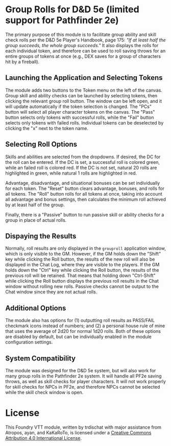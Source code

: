# Group Rolls for D&D 5e (limited support for Pathfinder 2e)
The primary purpose of this module is to facilitate group ability and skill check rolls per the D&D 5e Player's Handbook, page 175: *"If at least half the group succeeds, the whole group succeeds."*  It also displays the rolls for each individual token, and therefore can be used to roll saving throws for an entire groups of tokens at once (e.g., DEX saves for a group of characters hit by a fireball).

## Launching the Application and Selecting Tokens

The module adds two buttons to the Token menu on the left of the canvas. Group skill and ability checks can be launched by selecting tokens, then clicking the relevant group roll button. The window can be left open, and it will update automatically if the token selection is changed.  The "PCs" button will select all player character tokens on the canvas.  The "Pass" button selects only tokens with successful rolls, while the "Fail" button selects only tokens with failed rolls.  Individual tokens can be deselected by clicking the "x" next to the token name.

## Selecting Roll Options

Skills and abilities are selected from the dropdowns.  If desired, the DC for the roll can be entered.  If the DC is set, a successful roll is colored green, while an failed roll is colored red.  If the DC is not set, natural 20 rolls are highlighted in green, while natural 1 rolls are highlighted in red.

Advantage, disadvantage, and situational bonuses can be set individually for each token.  The "Reset" button clears advantage, bonuses, and rolls for all tokens.  The "Roll" button rolls for all tokens at once, taking into account all advantage and bonus settings, then calculates the minimum roll achieved by at least half of the group.

Finally, there is a "Passive" button to run passive skill or ability checks for a group in place of actual rolls.  

## Dispaying the Results

Normally, roll results are only displayed in the `grouproll` application window, which is only visible to the GM.  However, if the GM holds down the "Shift" key while clicking the Roll button, the results of the new roll will also be displayed in the Chat Log, where they are visible to the players.  If the GM holds down the "Ctrl" key while clicking the Roll button, the results of the previous roll will be retained.  That means that holding down "Ctrl-Shift" while clicking the Roll button displays the previous roll results in the Chat window without rolling new rolls.  Passive checks cannot be output to the Chat window since they are not actual rolls.

## Additional Options

The module also has options for (1) outputting roll results as PASS/FAIL checkmark icons instead of numbers; and (2) a personal house rule of mine that uses the average of 2d20 for normal 1d20 rolls.  Both of these options are disabled by default, but can be individually enabled in the module configuration settings.

## System Compatibility

The module was designed for the D&D 5e system, but will also work for many group rolls in the Pathfinder 2e system.  It will handle all PF2e saving throws, as well as skill checks for player characters.  It will not work properly for skill checks for NPCs in PF2e, and therefore NPCs cannot be selected while the skill check window is open.

# License
This Foundry VTT module, written by trdischat with major assistance from Atropos, ayan, and KaKaRoTo, is licensed under a [Creative Commons Attribution 4.0 International License](http://creativecommons.org/licenses/by/4.0/).
